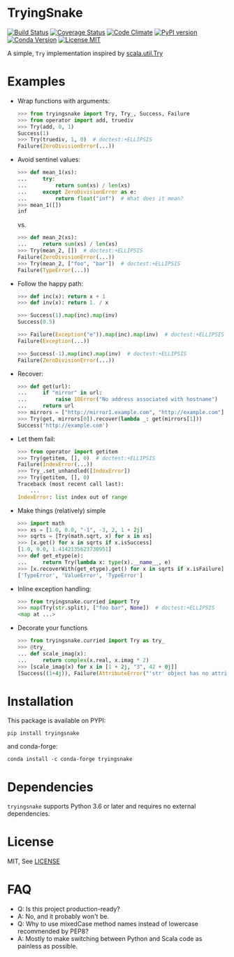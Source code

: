 TryingSnake
===========

[![Build
Status](https://travis-ci.org/zero323/tryingsnake.svg?branch=master)](https://travis-ci.org/zero323/tryingsnake)
[![Coverage
Status](https://coveralls.io/repos/zero323/tryingsnake/badge.svg?branch=master&service=github)](https://coveralls.io/github/zero323/tryingsnake?branch=master)
[![Code
Climate](https://codeclimate.com/github/zero323/tryingsnake/badges/gpa.svg)](https://codeclimate.com/github/zero323/tryingsnake)
[![PyPI
version](https://badge.fury.io/py/tryingsnake.svg)](https://badge.fury.io/py/tryingsnake)
[![Conda Version](https://img.shields.io/conda/vn/conda-forge/tryingsnake.svg)](https://anaconda.org/conda-forge/tryingsnake)
[![License
MIT](https://img.shields.io/pypi/l/tryingsnake.svg)](https://github.com/zero323/tryingsnake/blob/master/LICENSE)

A simple, `Try` implementation inspired by
[scala.util.Try](https://www.scala-lang.org/api/current/scala/util/Try.html)

Examples
========

-   Wrap functions with arguments:

    ```python
    >>> from tryingsnake import Try, Try_, Success, Failure
    >>> from operator import add, truediv
    >>> Try(add, 0, 1)
    Success(1)
    >>> Try(truediv, 1, 0)  # doctest:+ELLIPSIS
    Failure(ZeroDivisionError(...))
    ```

-   Avoid sentinel values:

    ```python
    >>> def mean_1(xs):
    ...     try:
    ...         return sum(xs) / len(xs)
    ...     except ZeroDivisionError as e:
    ...         return float("inf")  # What does it mean?
    >>> mean_1([])
    inf
    ```

    vs.

    ```python
    >>> def mean_2(xs):
    ...     return sum(xs) / len(xs)
    >>> Try(mean_2, [])  # doctest:+ELLIPSIS
    Failure(ZeroDivisionError(...))
    >>> Try(mean_2, ["foo", "bar"])  # doctest:+ELLIPSIS
    Failure(TypeError(...))
    ```

-   Follow the happy path:

    ```python
    >>> def inc(x): return x + 1
    >>> def inv(x): return 1. / x

    >>> Success(1).map(inc).map(inv)
    Success(0.5)

    >>> Failure(Exception("e")).map(inc).map(inv)  # doctest:+ELLIPSIS
    Failure(Exception(...))

    >>> Success(-1).map(inc).map(inv)  # doctest:+ELLIPSIS
    Failure(ZeroDivisionError(...))
    ```

-   Recover:

    ```python
    >>> def get(url):
    ...     if "mirror" in url:
    ...         raise IOError("No address associated with hostname")
    ...     return url
    >>> mirrors = ["http://mirror1.example.com", "http://example.com"]
    >>> Try(get, mirrors[0]).recover(lambda _: get(mirrors[1]))
    Success('http://example.com')
    ```

-   Let them fail:

    ```python
    >>> from operator import getitem
    >>> Try(getitem, [], 0)  # doctest:+ELLIPSIS
    Failure(IndexError(...))
    >>> Try_.set_unhandled([IndexError])
    >>> Try(getitem, [], 0)
    Traceback (most recent call last):
        ...
    IndexError: list index out of range
    ```

-   Make things (relatively) simple

    ```python
    >>> import math
    >>> xs = [1.0, 0.0, "-1", -3, 2, 1 + 2j]
    >>> sqrts = [Try(math.sqrt, x) for x in xs]
    >>> [x.get() for x in sqrts if x.isSuccess]
    [1.0, 0.0, 1.4142135623730951]
    >>> def get_etype(e):
    ...     return Try(lambda x: type(x).__name__, e)
    >>> [x.recoverWith(get_etype).get() for x in sqrts if x.isFailure]
    ['TypeError', 'ValueError', 'TypeError']
    ```

-   Inline exception handling:

    ```python
    >>> from tryingsnake.curried import Try
    >>> map(Try(str.split), ["foo bar", None])  # doctest:+ELLIPSIS
    <map at ...>
    ```

-   Decorate your functions

    ```python
    >>> from tryingsnake.curried import Try as try_
    >>> @try_
    ... def scale_imag(x):
    ...     return complex(x.real, x.imag * 2)
    >>> [scale_imag(x) for x in [1 + 2j, "3", 42 + 0j]]
    [Success((1+4j)), Failure(AttributeError("'str' object has no attribute 'real'")), Success((42+0j))]
    ```

Installation
============

This package is available on PYPI:

    pip install tryingsnake

and conda-forge:

    conda install -c conda-forge tryingsnake


Dependencies
=======

`tryingsnake` supports Python 3.6 or later and
requires no external dependencies.

License
=======

MIT, See
[LICENSE](https://github.com/zero323/tryingsnake/blob/master/LICENSE)

FAQ
===

-   Q: Is this project production-ready?
-   A: No, and it probably won\'t be.
-   Q: Why to use mixedCase method names instead of lowercase
    recommended by PEP8?
-   A: Mostly to make switching between Python and Scala code as
    painless as possible.
